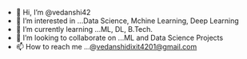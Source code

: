 - 👋 Hi, I’m @vedanshi42
- 👀 I’m interested in ...Data Science, Mchine Learning, Deep Learning
- 🌱 I’m currently learning ...ML, DL, B.Tech.
- 💞️ I’m looking to collaborate on ...ML and Data Science Projects
- 📫 How to reach me ...@vedanshidixit4201@gmail.com

<!---
vedanshi42/vedanshi42 is a ✨ special ✨ repository because its `README.md` (this file) appears on your GitHub profile.
You can click the Preview link to take a look at your changes.
--->

